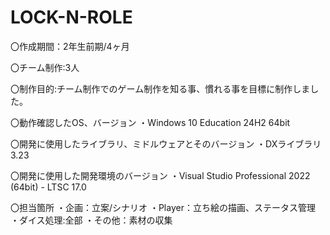 # LOCK-N-ROLE
〇作成期間：2年生前期/4ヶ月

〇チーム制作:3人

〇制作目的:チーム制作でのゲーム制作を知る事、慣れる事を目標に制作しました。

〇動作確認したOS、バージョン
  ・Windows 10 Education 24H2 64bit

〇開発に使用したライブラリ、ミドルウェアとそのバージョン
  ・DXライブラリ 3.23
  
〇開発に使用した開発環境のバージョン
  ・Visual Studio Professional 2022 (64bit) - LTSC 17.0

〇担当箇所
  ・企画：立案/シナリオ
  ・Player：立ち絵の描画、ステータス管理
  ・ダイス処理:全部
  ・その他：素材の収集
